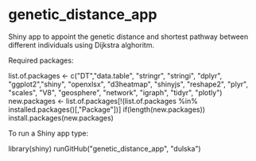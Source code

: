 # genetic_distance_app
Shiny app to appoint the genetic distance and shortest pathway between different individuals using Dijkstra alghoritm.

Required packages:


list.of.packages <- c("DT","data.table", "stringr", "stringi", "dplyr", "ggplot2","shiny", "openxlsx", "d3heatmap", "shinyjs", "reshape2", "plyr", "scales", "V8", "geosphere", "network", "igraph", "tidyr", "plotly")
new.packages <- list.of.packages[!(list.of.packages %in% installed.packages()[,"Package"])]
if(length(new.packages)) install.packages(new.packages)

To run a Shiny app type:

library(shiny)
runGitHub("genetic_distance_app", "dulska")
